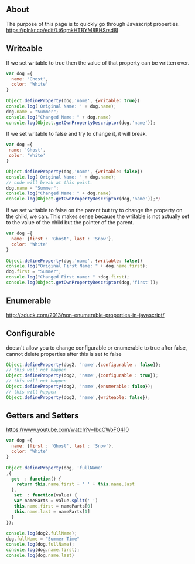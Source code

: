 
## About

The purpose of this page is to quickly go through Javascript properties.
https://plnkr.co/edit/Lt6qmkHTBYM8BHSrsd8I

## Writeable

If we set writable to true then the value of that property can be written over.

```javascript
var dog ={
  name: 'Ghost',
  color: 'White'
}
 
Object.defineProperty(dog,'name', {writable: true})
console.log('Original Name: ' + dog.name);
dog.name = "Summer";
console.log("Changed Name: " + dog.name)
console.log(Object.getOwnPropertyDescriptor(dog,'name'));
```
If we set writable to false and try to change it, it will break.
 ```javascript
var dog ={
  name: 'Ghost',
  color: 'White'
}
 
Object.defineProperty(dog,'name', {writable: false})
console.log('Original Name: ' + dog.name);
// code will break at this point.
dog.name = "Summer";
console.log("Changed Name: " + dog.name)
console.log(Object.getOwnPropertyDescriptor(dog,'name'));*/
```
If we set writable to false on the parent but try to change the property on the child, we can. 
This makes sense because the writable is not actually set to the value of the child but the pointer of the parent.
```javascript
var dog ={
  name: {first : 'Ghost', last : 'Snow'},
  color: 'White'
}
 
Object.defineProperty(dog,'name', {writable: false})
console.log("Original First Name: " + dog.name.first);
dog.first = "Summer";
console.log("Changed First name: " +dog.first);
console.log(Object.getOwnPropertyDescriptor(dog,'first'));
```

## Enumerable
http://zduck.com/2013/non-enumerable-properties-in-javascript/

## Configurable
doesn't allow you to change configurable or enumerable to true after false, cannot delete properties after this is set to false

```javascript
Object.defineProperty(dog2, 'name',{configurable : false});
// this will not happen
Object.defineProperty(dog2, 'name',{configurable : true});
// this will not happen
Object.defineProperty(dog2, 'name',{enumerable: false});
// this will happen
Object.defineProperty(dog2, 'name',{writeable: false});
```

## Getters and Setters
https://www.youtube.com/watch?v=IbqCWoFO410

```javascript
var dog ={
  name: {first : 'Ghost', last : 'Snow'},
  color: 'White'
}
 
Object.defineProperty(dog, 'fullName'
,{
  get  : function() {
    return this.name.first + ' ' + this.name.last
  },
   set  : function(value) {
   var nameParts = value.split(' ')
   this.name.first = nameParts[0]
   this.name.last = nameParts[1]
  }
});
 
console.log(dog2.fullName);
dog.fullName = "Summer Time"
console.log(dog.fullName);
console.log(dog.name.first);
console.log(dog.name.last)
```
